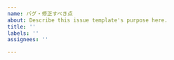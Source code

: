 ```yaml
---
name: バグ・修正すべき点
about: Describe this issue template's purpose here.
title: ''
labels: ''
assignees: ''

---
```



